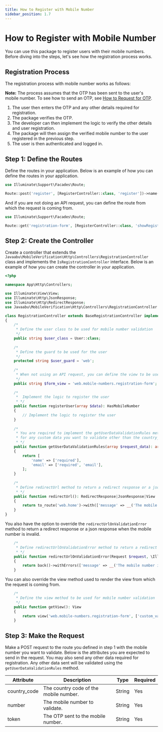 ```yaml
---
title: How to Register with Mobile Number
sidebar_position: 1.7
---
```


# How to Register with Mobile Number
You can use this package to register users with their mobile numbers. Before diving into the steps, let's see how the registration process works.

## Registration Process
The registration process with mobile number works as follows:

**Note:** The process assumes that the OTP has been sent to the user's mobile number. To see how to send an OTP, see [How to Request for OTP](how-to-request-otp.md).
1. The user then enters the OTP and any other details required for registration.
2. The package verifies the OTP.
3. The developer can then implement the logic to verify the other details and user registration.
4. The package will then assign the verified mobile number to the user registered in the previous step.
5. The user is then authenticated and logged in.

## Step 1: Define the Routes
Define the routes in your application. Below is an example of how you can define the routes in your application.

```php
use Illuminate\Support\Facades\Route;

Route::post('register', [RegisterController::class, 'register'])->name('mobile-numbers.register');
```

And if you are not doing an API request, you can define the route from which the request is coming from.
```php
use Illuminate\Support\Facades\Route;

Route::get('registration-form', [RegisterController::class, 'showRegistrationForm'])->name('mobile-numbers.register.show');
```

## Step 2: Create the Controller
Create a controller that extends the `Javaabu\MobileVerification\Http\Controllers\RegistrationController` class and implements the `IsRegistrationController` interface.
Below is an example of how you can create the controller in your application.

```php
<?php

namespace App\Http\Controllers;

use Illuminate\View\View;
use Illuminate\Http\JsonResponse;
use Illuminate\Http\RedirectResponse;
use Javaabu\MobileVerification\Http\Controllers\RegistrationController as BaseRegistrationController;

class RegistrationController extends BaseRegistrationController implements IsRegistrationController
{
    /*
     * Define the user class to be used for mobile number validation
     */
    public string $user_class = User::class;
    
    /*
     * Define the guard to be used for the user
     */
    protected string $user_guard = 'web';
    
    /*
     * When not using an API request, you can define the view to be used for mobile number validation
     */
    public string $form_view = 'web.mobile-numbers.registration-form';
    
    /*
     *  Implement the logic to register the user
     * */
    public function registerUser(array $data): HasMobileNumber
    {
        // Implement the logic to register the user
    }
    
    /*
     * You are required to implement the getUserDataValidationRules method to return the validation rules
     * for any custom data you want to validate other than the country_code, number and the token.
     * */
    public function getUserDataValidationRules(array $request_data): array
    {
        return [
            'name' => ['required'],
            'email' => ['required', 'email'],
        ];
    }
    
    /*
     * Define redirectUrl method to return a redirect response or a json response
     * */
    public function redirectUrl(): RedirectResponse|JsonResponse|View
    {
        return to_route('web.home')->with(['message' => __('The mobile number is valid')]);
    }
}
```

You also have the option to override the `redirectUrlOnValidationError` method to return a redirect response or a json response when the mobile number is invalid.

```php
    /*
     * Define redirectUrlOnValidationError method to return a redirect response or a json response
     * */
    public function redirectUrlOnValidationError(Request $request, \Illuminate\Validation\Validator $validator): RedirectResponse|JsonResponse|View
    {
        return back()->withErrors(['message' => __('The mobile number is invalid')]);
    }
```

You can also override the view method used to render the view from which the request is coming from.

```php
    /*
     * Define the view method to be used for mobile number validation
     */
    public function getView(): View
    {
        return view('web.mobile-numbers.registration-form', ['custom_value' => 'custom_value']);
    }
```

## Step 3: Make the Request
Make a POST request to the route you defined in step 1 with the mobile number you want to validate. Below is the attributes you are expected to send in the request.
You may also send any other data required for registration. Any other data sent will be validated using the `getUserDataValidationRules` method.

| Attribute | Description | Type   | Required |
| --- | --- |--------| --- |
| country_code | The country code of the mobile number. | String | Yes |
| number | The mobile number to validate. | String | Yes |
| token | The OTP sent to the mobile number. | String | Yes |






